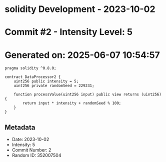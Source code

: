 ﻿# solidity Development - 2023-10-02
# Commit #2 - Intensity Level: 5
# Generated on: 2025-06-07 10:54:57
```solidity
pragma solidity ^0.8.0;

contract DataProcessor2 {
    uint256 public intensity = 5;
    uint256 private randomSeed = 229231;

    function processValue(uint256 input) public view returns (uint256) {
        return input * intensity + randomSeed % 100;
    }
}
```
## Metadata
- Date: 2023-10-02
- Intensity: 5
- Commit Number: 2
- Random ID: 352007504
